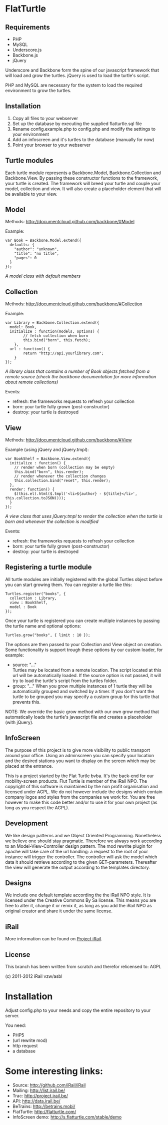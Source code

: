 FlatTurtle
==========

Requirements
------------

- PHP
- MySQL
- Underscore.js
- Backbone.js
- jQuery

Underscore and Backbone form the spine of our javascript framework that will load and grow the turtles. jQuery is used to load the turtle's script.

PHP and MySQL are necessary for the system to load the required environment to grow the turtles.

Installation
------------

1. Copy all files to your webserver
2. Set up the database by executing the supplied flatturtle.sql file
3. Rename config.example.php to config.php and modify the settings to your environment
4. Add an infoscreen and it's turtles to the database (manually for now)
5. Point your browser to your webserver

Turtle modules
--------------

Each turtle module represents a Backbone.Model, Backbone.Collection and Backbone.View. By passing these constructor functions to the framework, your turtle is created. The framework will breed your turtle and couple your model, collection and view. It will also create a placeholder element that will be available to your view.

Model
-----

Methods: http://documentcloud.github.com/backbone/#Model

Example:

	var Book = Backbone.Model.extend({
	  defaults: {
		"author": "unknown",
		"title": "no title",
		"pages": 0
	  }
	});
	
*A model class with default members*
	
Collection
----------

Methods: http://documentcloud.github.com/backbone/#Collection

Example:

	var Library = Backbone.Collection.extend({
	  model: Book,
	  initialize : function(models, options) {
	  		// fetch collection when born
			this.bind("born", this.fetch);
		},
	  url : function() {
			return "http://api.yourlibrary.com";
		}
	});
	
*A library class that contains a number of Book objects fetched from a remote source (check the backbone documentation for more information about remote collections)*
	
Events:

- refresh: the frameworks requests to refresh your collection
- born: your turtle fully grown (post-constructor)
- destroy: your turtle is destroyed
	
View
----

Methods: http://documentcloud.github.com/backbone/#View

Example (using jQuery and jQuery.tmpl):

	var BookShelf = Backbone.View.extend({
	  initialize : function() {
	  	// render when born (collection may be empty)
	    this.bind("born", this.render);
	    // render whenever the collection changes
	    this.collection.bind("reset", this.render);
	  },
	  render: function() {
		$(this.el).html($.tmpl('<li>${author} - ${title}</li>', this.collection.toJSON()));
	  }
	});
	
*A view class that uses jQuery.tmpl to render the collection when the turtle is born and whenever the collection is modified*
	
Events:

- refresh: the frameworks requests to refresh your collection
- born: your turtle fully grown (post-constructor)
- destroy: your turtle is destroyed

Registering a turtle module
---------------------------

All turtle modules are initially registered with the global Turtles object before you can start growing them. You can register a turtle like this:

	Turtles.register("books", {
	  collection : Library,
	  view : BookShelf,
	  model : Book
	});
	
Once your turtle is registered you can create multiple instances by passing the turtle name and optional options:	

	Turtles.grow("books", { limit : 10 });

The options are then passed to your Collection and View object on creation. Some functionality is support trough these options by our custom loader, for example:

- source: "..."  
  Turtles may be located from a remote location. The script located at this url will be automatically loaded. If the source option is not passed, it will try to load the turtle's script from the turtles folder.
- group: "..."
  When you grow multiple instances of 1 turtle they will be automatically grouped and switched by a timer. If you don't want the turtle to be grouped you may specify a custom group for this turtle that prevents this.

NOTE: We override the basic grow method with our own grow method that automatically loads the turtle's javascript file and creates a placeholder (with jQuery).

InfoScreen
----------

The purpose of this project is to give more visibility to public transport around your office. Using an adminscreen you can specify your location and the desired stations you want to display on the screen which may be placed at the entrance.

This is a project started by the Flat Turtle bvba. It's the back-end for our mobility-screen products. Flut Turtle is member of the iRail NPO. The copyright of this software is maintained by the non profit organisation and licensed under AGPL. We do not however include the designs which contain company logos and styles from the companies we work for. You are free however to make this code better and/or to use it for your own project (as long as you respect the AGPL).

Development
-----------

We like design patterns and we Object Oriented Programming. Nonetheless we believe one should stay pragmatic. Therefore we always work according to an Model-View-Controller design pattern. The mod rewrite plugin for apache will take care of the url handling: a request to the root of your instance will trigger the controller. The controller will ask the model which data it should retrieve according to the given GET-parameters. Thereafter the view will generate the output according to the templates directory.

Designs
-------

We include one default template according the the iRail NPO style. It is licensed under the Creative Commons By Sa license. This means you are free to alter it, change it or remix it, as long as you add the iRail NPO as original creator and share it under the same license.

iRail
-----

More information can be found on [Project iRail](http://project.irail.be/).

License
-------

This branch has been written from scratch and therefor relicensed to: AGPL

(c) 2011-2012 iRail vzw/asbl

# Installation

Adjust config.php to your needs and copy the entire repository to your server.

You need:

 * PHP5
 * (url rewrite mod)
 * http request
 * a database

# Some interesting links:

 * Source: <http://github.com/iRail/iRail>
 * Mailing: <http://list.irail.be/>
 * Trac: <http://project.irail.be/>
 * API: <http://data.irail.be/>
 * BeTrains: <http://betrains.mobi/>
 * FlatTurtle: <http://flatturtle.com/>
 * InfoScreen demo: <http://s.flatturtle.com/stable/demo>

